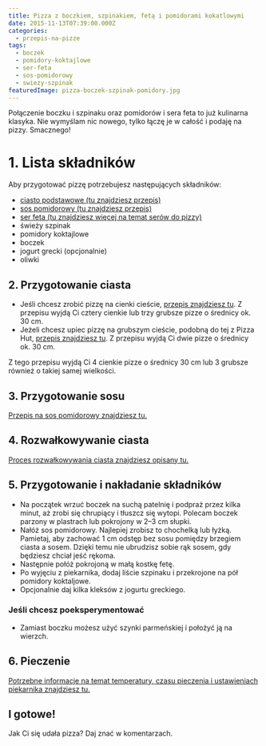 ```yaml
---
title: Pizza z boczkiem, szpinakiem, fetą i pomidorami kokatlowymi
date: 2015-11-13T07:39:00.000Z
categories: 
  - przepis-na-pizze
tags: 
  - boczek
  - pomidory-koktajlowe
  - ser-feta
  - sos-pomidorowy
  - swiezy-szpinak
featuredImage: pizza-boczek-szpinak-pomidory.jpg
---
```


Połączenie boczku i szpinaku oraz pomidorów i sera feta to już kulinarna klasyka. Nie wymyślam nic nowego, tylko łączę je w całość i podaję na pizzy. Smacznego!

# 1\. Lista składników

Aby przygotować pizzę potrzebujesz następujących składników:

- <a title="Przepis na ciasto podstawowe" href="/przepis-na-ciasto-na-pizze/">ciasto podstawowe (tu znajdziesz przepis)</a>
- <a title="Przepis na sos pomidorowy" href="/sos-pomidorowy/">sos pomidorowy (tu znajdziesz przepis)</a>
- <a title="Ser do pizzy" href="/jaki-ser-wybrac-do-pizzy/">ser feta (tu znajdziesz więcej na temat serów do pizzy)</a>
- świeży szpinak
- pomidory koktajlowe
- boczek
- jogurt grecki (opcjonalnie)
- oliwki

## 2\. Przygotowanie ciasta

- Jeśli chcesz zrobić pizzę na cienki cieście, <a title="Przepis na ciasto podstawowe" href="/przepis-na-ciasto-na-pizze/">przepis znajdziesz tu</a>. Z przepisu wyjdą Ci cztery cienkie lub trzy grubsze pizze o średnicy ok. 30 cm.
- Jeżeli chcesz upiec pizzę na grubszym cieście, podobną do tej z Pizza Hut, <a title="Przepis na pizzę na grubym cieście" href="/jak-zrobic-ciasto-na-pizze-jak-w-pizza-hut/">przepis znajdziesz tu</a>. Z przepisu wyjdą Ci dwie pizze o średnicy ok. 30 cm.

Z tego przepisu wyjdą Ci 4 cienkie pizze o średnicy 30 cm lub 3 grubsze również o takiej samej wielkości.

## 3\. Przygotowanie sosu

<a title="Przepis na sos pomidorowy" href="/sos-pomidorowy/">Przepis na sos pomidorowy znajdziesz tu.</a>

## 4\. Rozwałkowywanie ciasta

<a title="Rozwałkowywanie ciasta" href="/jak-walkowac-ciasto-pizzy/">Proces rozwałkowywania ciasta znajdziesz opisany tu.</a>

## 5\. Przygotowanie i nakładanie składników

- Na początek wrzuć boczek na suchą patelnię i podpraż przez kilka minut, aż zrobi się chrupiący i tłuszcz się wytopi. Polecam boczek parzony w plastrach lub pokrojony w 2–3 cm słupki.
- Nałóż sos pomidorowy. Najlepiej zrobisz to chochelką lub łyżką. Pamietaj, aby zachować 1 cm odstęp bez sosu pomiędzy brzegiem ciasta a sosem. Dzięki temu nie ubrudzisz sobie rąk sosem, gdy będziesz chciał jeść rękoma.
- Następnie połóż pokrojoną w małą kostkę fetę.
- Po wyjęciu z piekarnika, dodaj liście szpinaku i przekrojone na pół pomidory koktaljowe.
- Opcjonalnie daj kilka kleksów z jogurtu greckiego.

### Jeśli chcesz poeksperymentować

- Zamiast boczku możesz użyć szynki parmeńskiej i położyć ją na wierzch.

## 6\. Pieczenie

<a title="Jak ustawić piekarnik do pieczenia pizzy" href="/jak-ustawic-piekarnik-pieczenia-pizzy/">Potrzebne informacje na temat temperatury, czasu pieczenia i ustawieniach piekarnika znajdziesz tu.</a>

## I gotowe!

Jak Ci się udała pizza? Daj znać w komentarzach.
